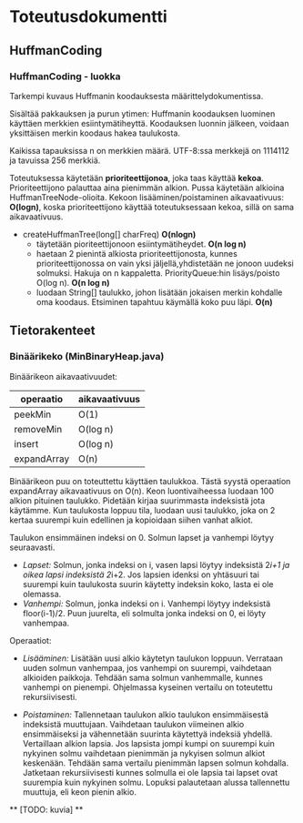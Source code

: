 # Toteutusdokumentti

## HuffmanCoding

### HuffmanCoding - luokka

Tarkempi kuvaus Huffmanin koodauksesta määrittelydokumentissa.

Sisältää pakkauksen ja purun ytimen: Huffmanin koodauksen luominen käyttäen merkkien esiintymätiheyttä. Koodauksen luonnin jälkeen, voidaan yksittäisen merkin koodaus hakea taulukosta.

Kaikissa tapauksissa n on merkkien määrä. UTF-8:ssa merkkejä on 1114112 ja tavuissa 256 merkkiä.

Toteutuksessa käytetään **prioriteettijonoa**, joka taas käyttää **kekoa**. Prioriteettijono palauttaa aina pienimmän alkion. Pussa käytetään alkioina HuffmanTreeNode-olioita. Kekoon lisääminen/poistaminen aikavaativuus: **O(logn)**, koska prioriteettijono käyttää toteutuksessaan kekoa, sillä on sama aikavaativuus.

* createHuffmanTree(long[] charFreq) **O(nlogn)**
  * täytetään pioriteettijonoon esiintymätiheydet. **O(n log n)**
  * haetaan 2 pienintä alkiosta prioriteettijonosta, kunnes prioriteettijonossa on vain yksi jäljellä,yhdistetään ne jonoon uudeksi solmuksi. Hakuja on n kappaletta. PriorityQueue:hin lisäys/poisto O(log n). **O(n log n)**
  * luodaan String[] taulukko, johon lisätään jokaisen merkin kohdalle oma koodaus. Etsiminen tapahtuu käymällä koko puu läpi. **O(n)**

## Tietorakenteet

### Binäärikeko (MinBinaryHeap.java)

Binäärikeon aikavaativuudet:

|operaatio|aikavaativuus|
|---|---|
|peekMin|O(1)|
|removeMin|O(log n)|
|insert|O(log n)|
|expandArray|O(n)|

Binäärikeon puu on toteuttettu käyttäen taulukkoa. Tästä syystä operaation expandArray aikavaativuus on O(n). Keon luontivaiheessa luodaan 100 alkion pituinen taulukko. Pidetään kirjaa suurimmasta indeksistä jota käytämme. Kun taulukosta loppuu tila, luodaan uusi taulukko, joka on 2 kertaa suurempi kuin edellinen ja kopioidaan siihen vanhat alkiot.

Taulukon ensimmäinen indeksi on 0. Solmun lapset ja vanhempi löytyy seuraavasti.
* *Lapset:* Solmun, jonka indeksi on i, vasen lapsi löytyy indeksistä 2*i+1 ja oikea lapsi indeksistä 2*i+2. Jos lapsien idenksi on yhtäsuuri tai suurempi kuin taulukosta suurin käytetty indeksin koko, lasta ei ole olemassa.
* *Vanhempi:* Solmun, jonka indeksi on i. Vanhempi löytyy indeksistä floor(i-1)/2. Puun juurelta, eli solmulta jonka indeksi on 0, ei löyty vanhempaa.

Operaatiot:

* *Lisääminen:* Lisätään uusi alkio käytetyn taulukon loppuun. Verrataan uuden solmun vanhempaa, jos vanhempi on suurempi, vaihdetaan alkioiden paikkoja. Tehdään sama solmun vanhemmalle, kunnes vanhempi on pienempi. Ohjelmassa kyseinen vertailu on toteutettu rekursiivisesti.

* *Poistaminen:*  Tallennetaan taulukon alkio taulukon ensimmäisestä indeksistä muuttujaan. Vaihdetaan taulukon viimeinen alkio ensimmäiseksi ja vähennetään suurinta käytettyä indeksiä yhdellä. Vertaillaan alkion lapsia. Jos lapsista jompi kumpi on suurempi kuin nykyinen solmu vaihdetaan pienimmän ja nykyisen solmun alkiot keskenään. Tehdään sama vertailu pienimmän lapsen solmun kohdalla. Jatketaan rekursiivisesti kunnes solmulla ei ole lapsia tai lapset ovat suurempia kuin nykyinen solmu. Lopuksi palautetaan alussa tallennettu muuttuja, eli keon pienin alkio.

** [TODO: kuvia] **

